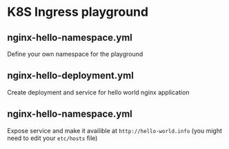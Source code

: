 # K8S Ingress playground

## nginx-hello-namespace.yml
Define your own namespace for the playground

## nginx-hello-deployment.yml
Create deployment and service for hello world nginx application

## nginx-hello-namespace.yml
Expose service and make it availible at `http://hello-world.info` (you might need to edit your `etc/hosts` file)

